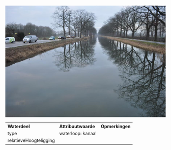 ![](media/4903079142949dc470c23e0af246ac22c5d1eb71.jpg)

|                        |                     |                 |
|------------------------|---------------------|-----------------|
| **Waterdeel**          | **Attribuutwaarde** | **Opmerkingen** |
| type                   | waterloop: kanaal   |                 |
| relatieveHoogteligging |                     |                 |
